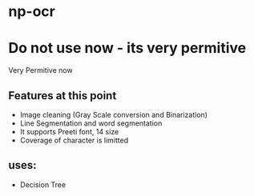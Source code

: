 np-ocr
======


Do not use now - its very permitive
===================================


Very Permitive now

Features at this point
--
* Image cleaning (Gray Scale conversion and Binarization)
* Line Segmentation and word segmentation
* It supports Preeti font, 14 size
* Coverage of character is limitted


uses:
--
* Decision Tree
